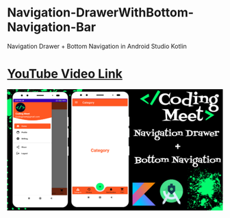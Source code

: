 # Navigation-DrawerWithBottom-Navigation-Bar
Navigation Drawer + Bottom Navigation in Android Studio Kotlin

# [YouTube Video Link](https://youtu.be/VL_ccRojUTI)

![Navigation Drawer with Bottom Navigation App](screenshot/img1.png)
